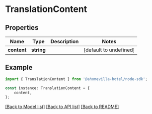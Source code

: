 # TranslationContent


## Properties

Name | Type | Description | Notes
------------ | ------------- | ------------- | -------------
**content** | **string** |  | [default to undefined]

## Example

```typescript
import { TranslationContent } from '@ahomevilla-hotel/node-sdk';

const instance: TranslationContent = {
    content,
};
```

[[Back to Model list]](../README.md#documentation-for-models) [[Back to API list]](../README.md#documentation-for-api-endpoints) [[Back to README]](../README.md)
